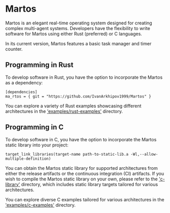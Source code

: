 # Martos

Martos is an elegant real-time operating system designed for creating complex multi-agent systems. 
Developers have the flexibility to write software for Martos using either Rust (preferred) or C languages.

In its current version, Martos features a basic task manager and timer counter.

## Programming in Rust
To develop software in Rust, you have the option to incorporate the Martos as a dependency:
```
[dependencies]
ma_rtos = { git = "https://github.com/IvanArkhipov1999/Martos" }
```

You can explore a variety of Rust examples showcasing different architectures in the ['examples/rust-examples'](https://github.com/IvanArkhipov1999/Martos/tree/main/examples/rust-examples) directory.

## Programming in C
To develop software in C, you have the option to incorporate the Martos static library into your project:
```
target_link_libraries(target-name path-to-static-lib.a -Wl,--allow-multiple-definition)
```

You can obtain the Martos static library for supported architectures from either the release artifacts or the continuous integration (CI) artifacts.
If you wish to compile the Martos static library on your own, please refer to the ['c-library'](https://github.com/IvanArkhipov1999/Martos/tree/main/c-library) directory, 
which includes static library targets tailored for various architectures.

You can explore diverse C examples tailored for various architectures in the ['examples/c-examples'](https://github.com/IvanArkhipov1999/Martos/tree/main/examples/c-examples) directory.
